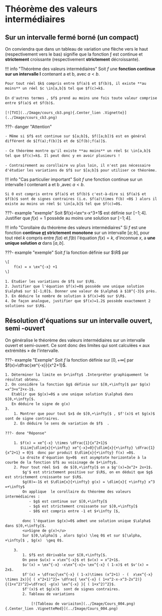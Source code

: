 # Théorème des valeurs intermédiaires

## Sur un intervalle fermé borné (un compact)

On conviendra que dans un tableau de variation une flèche vers le haut (respectivement vers le bas) signifie que la fonction ƒ est continue et **strictement**  croissante (respectivement **strictement** décroissante).

!!! info "Théorème des valeurs intermédiaires"
    Soit $f$ une **fonction continue sur un intervalle I** contenant  a et b, avec $a < b$.

    Pour tout réel $k$ compris entre $f(a)$ et $f(b)$, il existe **au moins** un réel $c \in[a,b]$ tel que $f(c)=k$.

    En d'autres termes , $f$ prend au moins une fois toute valeur comprise entre $f(a)$ et $f(b)$.

    [![TVI](../Image/cours_cb3.png){.Center_lien .Vignette}](../Image/cours_cb3.png)

???- danger "Attention"

    - Même si $f$ est continue sur $[a;b]$, $f([a;b])$ est en général différent de $[f(a);f(b)]$ et de $[f(b);f(a)]$.

    - Ce théorème montre qu'il existe **au moins** un réel $c \in[a,b]$ tel que $f(c)=k$. Il peut donc y en avoir plusieurs !

    - Contrairement au corollaire vu plus loin, il n'est pas nécessaire d'étudier les variations de $f$ sur $[a;b]$ pour utiliser ce théorème.



!!! info "Cas particulier important"
    Soit $f$ une fonction continue sur un intervalle I contenant  a et b ,avec $a < b$.

    Si 0 est compris entre $f(a)$ et $f(b)$ c'est-à-dire si $f(a)$ et $f(b)$ sont de signes contraires (i.e. $f(a)\times f(b) <0$ ) alors il existe au moins un réel $c \in[a,b]$ tel que $f(c)=0$.

???- example "exemple"
    Soit $f(x)=\ex^x-x^3+1$ est définie sur $[-1;4]$. Justifier que $f(x)=1$ possède au moins une solution sur $[-1;4]$.
 

!!! info "Corollaire du théorème des valeurs intermédiaires"
    Si $f$ est une fonction **continue <u>et</u> strictement monotone** sur un intervalle $[a;b]$, pour tout réel $k$ compris entre $f(a)$ et $f(b)$ l'équation $f(x)=k$, d'inconnue $x$, a **une unique solution $\alpha$** dans $[a,b]$.



???- example "exemple"
    Soit $f$ la fonction définie sur $\R$ par
    
    \[
        f(x) = x \ex^{-x} +1
    \]

    1. Etudier les variations de $f$ sur $\R$.
    2. Justifier que l'équation $f(x)=0$ possède une unique solution $\alpha$ sur $[-1;0]$. Donner une valeur de $\alpha$ à $10^{-3}$ près.
    3. En déduire le nombre de solution à $f(x)=0$ sur $\R$.
    4. De façon analogue, justifier que $f(x)=1.2$ possède exactement 2 solutions sur $\R$.

## Résolution d'équations sur un intervalle ouvert, semi -ouvert

On généralise le théorème des valeurs intermédiaires sur un intervalle ouvert  et semi-ouvert. Ce sont donc des limites qui sont calculées &laquo; aux extrémités &raquo; de l'intervalle.

???- example "Exemple"
    Soit $f$ la fonction définie sur $[0,+\infty[$ par $f(x)=\dfrac{xe^{-x}}{x^2+1}$.

    1. Déterminer la limite en $+\infty$ .Interpréter graphiquement le résultat obtenu.
    2. On considère la fonction $g$ définie sur $[0,+\infty[$ par $g(x) =x^3+x^2+x-1$.  
       Etablir que $g(x)=0$ a une unique solution $\alpha$ dans $[0,+\infty[$.  
       En déduire le signe de g(x) 
    3. 
        1. Montrer que pour tout $x$ de $[0,+\infty[$ , $f'(x)$ et $g(x)$ sont de signe contraires.
        2. En déduire le sens de variation de $f$  .
  
    ???- done "Réponse"

        1. $f(x) = xe^{-x} \times \dfrac{1}{x^2+1}$  
           $\Lim{\dlim{x}{+\infty} xe^{-x}=0}{\dlim{x}{+\infty} \dfrac{1}{x^2+1} = 0}$  donc par produit $\dlim{x}{+\infty} f(x) =0$.  
           La droite d'équation $y=0$  est asymptote horizontale à la courbe de la fonction $f$ au voisinage de $+\infty$. 
        2. Pour tout réel $x$  de $[0,+\infty[$ on a $g'(x)=3x^2+ 2x+1$.  
            $g'$ est strictement positive sur $\R$, on en déduit que $g$ est strictement croissante sur $\R$.  
            $g(0)=-1$ et $\dlim{x}{+\infty} g(x) = \dlim{x}{ +\infty} x^3 =+\infty$  
            On applique  le corollaire du théorème des valeurs intermédiaires :  
               - $g$ est continue sur $[0,+\infty[$  
               - $g$ est strictement croissante sur $[0,+\infty[$  
               - $0$ est compris entre -1 et $+\infty [$,  

            donc l'équation $g(x)=0$ admet une solution unique $\alpha$ dans $[0,+\infty[$.  
            <u>Signe de g(x)</u>  
            Sur $]0,\alpha]$ , alors $g(x) \leq 0$ et sur $[\alpha, +\infty[$ , $g(x)  \geq 0$.

        3.  
            1. $f$ est dérivable sur $[0,+\infty[$.  
            On pose $u(x) = x\ex^{-x}$ et $v(x) = x^2+1$.  
            $u'(x) = \ex^{-x} -x\ex^{-x}= \ex^{-x} ( 1-x)$ et $v'(x) = 2x$.  
            $f'(x) = \dfrac{\ex^{-x} ( 1-x)\times (x^2+1) - (  x\ex^{-x} \times 2x)}{ ( x^2+1)^2}= \dfrac{ \ex^{-x} ( 1+x^2-x-x^3-2x^2)}{(1+x^2)^2}=\dfrac{ -g(x) \ex^{-x} }{ ( 1+x^2)^2}$.  
            $f'(x)$ et $g(x)$  sont de signes contraires.  
            2. Tableau de variations  

                [![Tableau de variaiton](../Image/Cours_004.png){.Center_lien .VignetteMed}](../Image/Cours_004.png)


